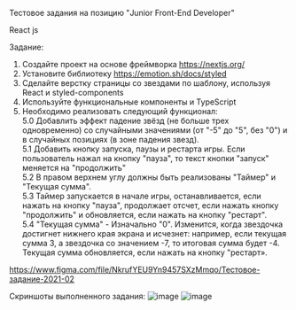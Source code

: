 Тестовое задания на позицию "Junior Front-End Developer"

React js

Задание:
  1. Создайте проект на основе фреймворка https://nextjs.org/
  2. Установите библиотеку https://emotion.sh/docs/styled
  3. Сделайте верстку страницы со звездами по шаблону, используя React и styled-components
  4. Используйте функциональные компоненты и TypeScript
  5. Необходимо реализовать cледующий функционал:  
    5.0 Добавлить эффект падение звёзд (не больше трех одновременно) со случайными значениями (от "-5" до "5", без "0") и в случайных позициях (в зоне падения звезд).  
    5.1 Добавить кнопку запуска, паузы и рестарта игры. Если пользователь нажал на кнопку "пауза", то текст кнопки "запуск" меняется на "продолжить"  
    5.2 В правом верхнем углу должны быть реализованы "Таймер" и "Текущая сумма".  
    5.3 Таймер запускается в начале игры, останавливается, если нажать на кнопку "пауза", продолжает отсчет, если нажать кнопку "продолжить" и обновляется, если нажать на кнопку "рестарт".  
    5.4 "Текущая сумма" - Изначально "0". Изменится, когда звездочка достигнет нижнего края экрана и исчезнет:  например, если текущая сумма 3, а звездочка со значением -7, то итоговая сумма будет -4. Текущая сумма обновляется, если нажать на кнопку "рестарт».  

https://www.figma.com/file/NkrufYEU9Yn9457SXzMmqo/Тестовое-задание-2021-02

Скриншоты выполненного задания:
![image](https://user-images.githubusercontent.com/47104132/121586329-36225400-ca3c-11eb-9fc7-38e502fd42b9.png)
![image](https://user-images.githubusercontent.com/47104132/121586416-4fc39b80-ca3c-11eb-9235-d14e7d114139.png)
